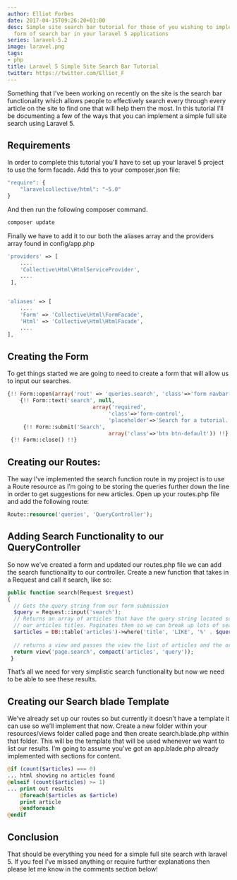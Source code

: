 ```yaml
---
author: Elliot Forbes
date: 2017-04-15T09:26:20+01:00
desc: Simple site search bar tutorial for those of you wishing to implement some simplistic
  form of search bar in your laravel 5 applications
series: laravel-5.2
image: laravel.png
tags:
- php
title: Laravel 5 Simple Site Search Bar Tutorial
twitter: https://twitter.com/Elliot_F
---
```


<p>Something that I’ve been working on recently on the site is the search bar functionality which allows people to effectively search every through every article on the site to find one that will help them the most. In this tutorial I’ll be documenting a few of the ways that you can implement a simple full site search using Laravel 5.</p>

<h2>Requirements</h2>

<p>In order to complete this tutorial you'll have to set up your laravel 5 project to use the form facade. Add this to your composer.json file:</p>

```php
"require": {
    "laravelcollective/html": "~5.0"
}
```

<p>And then run the following composer command.</p>

```bash
composer update
```

<p>Finally we have to add it to our both the aliases array and the providers array found in config/app.php</p>

```php
'providers' => [
    ....
    'Collective\Html\HtmlServiceProvider',
    ....
 ],


'aliases' => [
    ....
    'Form' => 'Collective\Html\FormFacade',
    'Html' => 'Collective\Html\HtmlFacade',
    ....
],
```

<h2>Creating the Form</h2>

<p>To get things started we are going to need to create a form that will allow us to input our searches. </p>

```php
{!! Form::open(array('rout' => 'queries.search', 'class'=>'form navbar-form navbar-right searchform')) !!}
    {!! Form::text('search', null,
                           array('required',
                                'class'=>'form-control',
                                'placeholder'=>'Search for a tutorial...')) !!}
     {!! Form::submit('Search',
                                array('class'=>'btn btn-default')) !!}
 {!! Form::close() !!}
```

<h2>Creating our Routes:</h2>

<p>The way I’ve implemented the search function route in my project is to use a Route resource as I’m going to be storing the queries further down the line in order to get suggestions for new articles. Open up your routes.php file and add the following route:</p>

```php
Route::resource('queries', 'QueryController');
```

<h2>Adding Search Functionality to our QueryController</h2>

<p>So now we’ve created a form and updated our routes.php file we can add the search functionality to our controller. Create a new function that takes in a Request and call it search, like so:</p>

```php
public function search(Request $request)
{
  // Gets the query string from our form submission 
  $query = Request::input('search');
  // Returns an array of articles that have the query string located somewhere within 
  // our articles titles. Paginates them so we can break up lots of search results.
  $articles = DB::table('articles')->where('title', 'LIKE', '%' . $query . '%')->paginate(10);
      
  // returns a view and passes the view the list of articles and the original query.
  return view('page.search', compact('articles', 'query'));
 }
```

<p>That’s all we need for very simplistic search functionality but now we need to be able to see these results.</p>

<h2>Creating our Search blade Template</h2>

<p>We’ve already set up our routes so but currently it doesn’t have a template it can use so we’ll implement that now. Create a new folder within your resources/views folder called page and then create search.blade.php within that folder. This will be the template that will be used whenever we want to list our results. I’m going to assume you’ve got an app.blade.php already implemented with sections for content.</p>

```php
@if (count($articles) === 0)
... html showing no articles found
@elseif (count($articles) >= 1)
... print out results
    @foreach($articles as $article)
    print article
    @endforeach
@endif
```

<h2>Conclusion</h2>

<p>That should be everything you need for a simple full site search with laravel 5. If you feel I’ve missed anything or require further explanations then please let me know in the comments section below!</p>